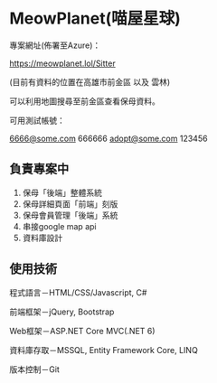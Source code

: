 # MeowPlanet(喵屋星球)

專案網址(佈署至Azure)：

https://meowplanet.lol/Sitter 

(目前有資料的位置在高雄市前金區 以及 雲林)

可以利用地圖搜尋至前金區查看保母資料。

可用測試帳號：

6666@some.com 666666
adopt@some.com 123456

## 負責專案中
1. 保母「後端」整體系統
2. 保母詳細頁面「前端」刻版
3. 保母會員管理「後端」系統
4. 串接google map api
5. 資料庫設計

## 使用技術

程式語言－HTML/CSS/Javascript, C#

前端框架－jQuery, Bootstrap

Web框架－ASP.NET Core MVC(.NET 6)

資料庫存取－MSSQL, Entity Framework Core, LINQ

版本控制－Git
